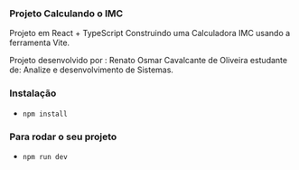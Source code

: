 ### Projeto Calculando o IMC

Projeto em React + TypeScript
Construindo uma Calculadora IMC usando a ferramenta Vite.

Projeto desenvolvido por : Renato Osmar Cavalcante de Oliveira
estudante de: Analize e desenvolvimento de Sistemas.

### Instalação
- `npm install`

### Para rodar o seu projeto
- `npm run dev`